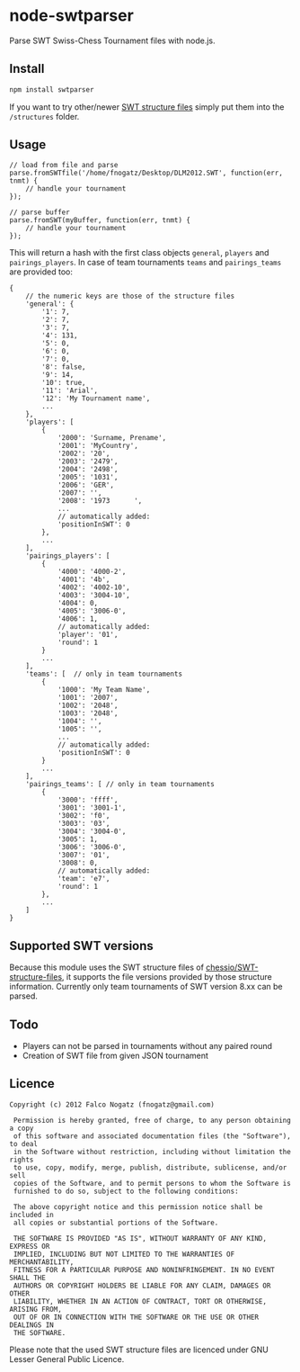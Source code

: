 node-swtparser
==============

Parse SWT Swiss-Chess Tournament files with node.js.

## Install

```bash
npm install swtparser
```

If you want to try other/newer [SWT structure files](https://github.com/chessio/SWT-structure-files) simply put them into the `/structures` folder.

## Usage

	// load from file and parse
	parse.fromSWTfile('/home/fnogatz/Desktop/DLM2012.SWT', function(err, tnmt) {
		// handle your tournament
	});

	// parse buffer
	parse.fromSWT(myBuffer, function(err, tnmt) {
		// handle your tournament
	});

This will return a hash with the first class objects `general`, `players` and `pairings_players`. In case of team tournaments `teams` and `pairings_teams` are provided too:

	{
		// the numeric keys are those of the structure files
		'general': {
			'1': 7,
			'2': 7,
			'3': 7,
			'4': 131,
			'5': 0,
			'6': 0,
			'7': 0,
			'8': false,
			'9': 14,
			'10': true,
			'11': 'Arial',
			'12': 'My Tournament name',
			...
		},
		'players': [
			{
				'2000': 'Surname, Prename',
				'2001': 'MyCountry',
				'2002': '20',
				'2003': '2479',
				'2004': '2498',
				'2005': '1031',
				'2006': 'GER',
				'2007': '',
				'2008': '1973      ',
				...
				// automatically added:
				'positionInSWT': 0
			},
			...
		],
		'pairings_players': [
			{
				'4000': '4000-2',
				'4001': '4b',
				'4002': '4002-10',
				'4003': '3004-10',
				'4004': 0,
				'4005': '3006-0',
				'4006': 1,
				// automatically added:
				'player': '01',
				'round': 1
			}
			...
		],
		'teams': [	// only in team tournaments
			{
				'1000': 'My Team Name',
				'1001': '2007',
				'1002': '2048',
				'1003': '2048',
				'1004': '',
				'1005': '',
				...
				// automatically added:
				'positionInSWT': 0
			}
			...
		],
		'pairings_teams': [	// only in team tournaments
			{
				'3000': 'ffff',
				'3001': '3001-1',
				'3002': 'f0',
				'3003': '03',
				'3004': '3004-0',
				'3005': 1,
				'3006': '3006-0',
				'3007': '01',
				'3008': 0,
				// automatically added:
				'team': 'e7',
				'round': 1
			},
			...
		]
	}
		

## Supported SWT versions

Because this module uses the SWT structure files of [chessio/SWT-structure-files](https://github.com/chessio/SWT-structure-files), it supports the file versions provided by those structure information. Currently only team tournaments of SWT version 8.xx can be parsed.

## Todo

- Players can not be parsed in tournaments without any paired round
- Creation of SWT file from given JSON tournament

## Licence

	Copyright (c) 2012 Falco Nogatz (fnogatz@gmail.com)

	 Permission is hereby granted, free of charge, to any person obtaining a copy
	 of this software and associated documentation files (the "Software"), to deal
	 in the Software without restriction, including without limitation the rights
	 to use, copy, modify, merge, publish, distribute, sublicense, and/or sell
	 copies of the Software, and to permit persons to whom the Software is
	 furnished to do so, subject to the following conditions:

	 The above copyright notice and this permission notice shall be included in
	 all copies or substantial portions of the Software.

	 THE SOFTWARE IS PROVIDED "AS IS", WITHOUT WARRANTY OF ANY KIND, EXPRESS OR
	 IMPLIED, INCLUDING BUT NOT LIMITED TO THE WARRANTIES OF MERCHANTABILITY,
	 FITNESS FOR A PARTICULAR PURPOSE AND NONINFRINGEMENT. IN NO EVENT SHALL THE
	 AUTHORS OR COPYRIGHT HOLDERS BE LIABLE FOR ANY CLAIM, DAMAGES OR OTHER
	 LIABILITY, WHETHER IN AN ACTION OF CONTRACT, TORT OR OTHERWISE, ARISING FROM,
	 OUT OF OR IN CONNECTION WITH THE SOFTWARE OR THE USE OR OTHER DEALINGS IN
	 THE SOFTWARE.

Please note that the used SWT structure files are licenced under GNU Lesser General Public Licence.
